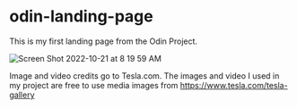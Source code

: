 # odin-landing-page
This is my first landing page from the Odin Project.

![Screen Shot 2022-10-21 at 8 19 59 AM](https://user-images.githubusercontent.com/70353051/197230985-965b3dc1-c65c-44d1-8f4e-627348344b0b.png)

Image and video credits go to Tesla.com. The images and video I used in my project are free to use media images from https://www.tesla.com/tesla-gallery
